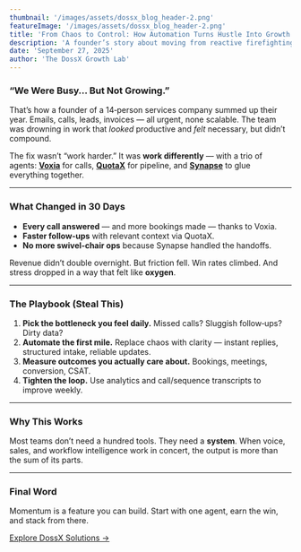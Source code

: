 ```yaml
---
thumbnail: '/images/assets/dossx_blog_header-2.png'
featureImage: '/images/assets/dossx_blog_header-2.png'
title: 'From Chaos to Control: How Automation Turns Hustle Into Growth'
description: 'A founder’s story about moving from reactive firefighting to compounding momentum with AI agents.'
date: 'September 27, 2025'
author: 'The DossX Growth Lab'
---
```


### “We Were Busy… But Not Growing.”

That’s how a founder of a 14‑person services company summed up their year. Emails, calls, leads, invoices — all urgent, none scalable. The team was drowning in work that *looked* productive and *felt* necessary, but didn’t compound.

The fix wasn’t “work harder.” It was **work differently** — with a trio of agents: **[Voxia](/agents/voice)** for calls, **[QuotaX](/agents/sales)** for pipeline, and **[Synapse](/agents/synapse)** to glue everything together.

---

### What Changed in 30 Days

- **Every call answered** — and more bookings made — thanks to Voxia.  
- **Faster follow‑ups** with relevant context via QuotaX.  
- **No more swivel‑chair ops** because Synapse handled the handoffs.  

Revenue didn’t double overnight. But friction fell. Win rates climbed. And stress dropped in a way that felt like **oxygen**.

---

### The Playbook (Steal This)

1. **Pick the bottleneck you feel daily.** Missed calls? Sluggish follow‑ups? Dirty data?  
2. **Automate the first mile.** Replace chaos with clarity — instant replies, structured intake, reliable updates.  
3. **Measure outcomes you actually care about.** Bookings, meetings, conversion, CSAT.  
4. **Tighten the loop.** Use analytics and call/sequence transcripts to improve weekly.

---

### Why This Works

Most teams don’t need a hundred tools. They need a **system**. When voice, sales, and workflow intelligence work in concert, the output is more than the sum of its parts.

---

### Final Word

Momentum is a feature you can build. Start with one agent, earn the win, and stack from there.

[Explore DossX Solutions →](/)
